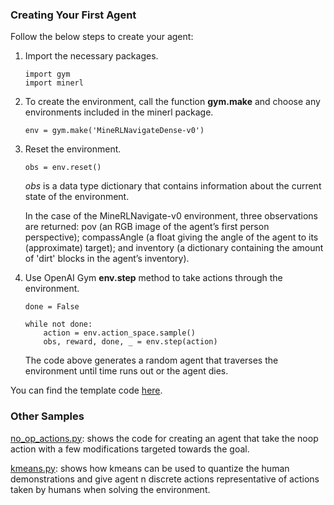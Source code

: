 ### Creating Your First Agent ###
Follow the below steps to create your agent:
1. Import the necessary packages.
    ```
    import gym
    import minerl
    ```
2. To create the environment, call the function **gym.make** and choose any environments included in the minerl package. 
    ```
    env = gym.make('MineRLNavigateDense-v0')
    ```
3. Reset the environment.
    ```
    obs = env.reset()
    ``` 
    *obs* is a data type dictionary that contains information about the current state of the environment.

    In the case of the MineRLNavigate-v0 environment, three observations are returned: pov (an RGB image of the agent’s first person perspective); compassAngle (a float giving the angle of the agent to its (approximate) target); and inventory (a dictionary containing the amount of 'dirt' blocks in the agent’s inventory).

4. Use OpenAI Gym **env.step** method to take actions through the environment.
    ```
    done = False

    while not done:
        action = env.action_space.sample()
        obs, reward, done, _ = env.step(action)
    ```
    The code above generates a random agent that traverses the environment until time runs out or the agent dies.
    
 You can find the template code [here](https://github.com/ankitagarg26/HowToUseMineRL/blob/main/random_agent.py). 
 
 ### Other Samples ###
 
[no_op_actions.py](https://github.com/ankitagarg26/HowToUseMineRL/blob/main/no_op_actions.py): shows the code for creating an agent that take the noop action with a few modifications targeted towards the goal.

[kmeans.py](https://github.com/ankitagarg26/HowToUseMineRL/blob/main/kmeans.py): shows how kmeans can be used to quantize the human demonstrations and give agent n discrete actions representative of actions taken by humans when solving the environment.
